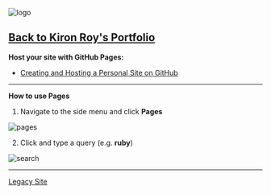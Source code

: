 ![logo](https://kironroy.github.io/logo_wiki2.svg)

## [Back to Kiron Roy's Portfolio](https://kironroy.github.io/)

**Host your site with GitHub Pages:**

* [Creating and Hosting a Personal Site on GitHub](http://jmcglone.com/guides/github-pages/)
***

**How to use Pages**
1. Navigate to the side menu and click **Pages**

![pages](https://kironroy.github.io/pages.svg)

2. Click and type a query (e.g. **ruby**)

![search](https://kironroy.github.io/search.svg)


***

[Legacy Site](https://kironroy.github.io/github)
